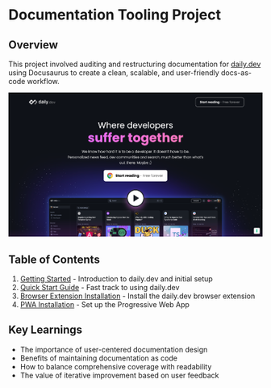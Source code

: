 # Documentation Tooling Project

## Overview
This project involved auditing and restructuring documentation for [daily.dev](https://daily.dev) using Docusaurus to create a clean, scalable, and user-friendly docs-as-code workflow.

![daily.dev homepage](/static/img/daily-dev-homepage.png)

## Table of Contents

1. [Getting Started](getting-started) - Introduction to daily.dev and initial setup
2. [Quick Start Guide](guides/quick-start-guide) - Fast track to using daily.dev
3. [Browser Extension Installation](guides/browser-extension-installation-guide) - Install the daily.dev browser extension
4. [PWA Installation](guides/pwa-installation-guide) - Set up the Progressive Web App

## Key Learnings
- The importance of user-centered documentation design
- Benefits of maintaining documentation as code
- How to balance comprehensive coverage with readability
- The value of iterative improvement based on user feedback
